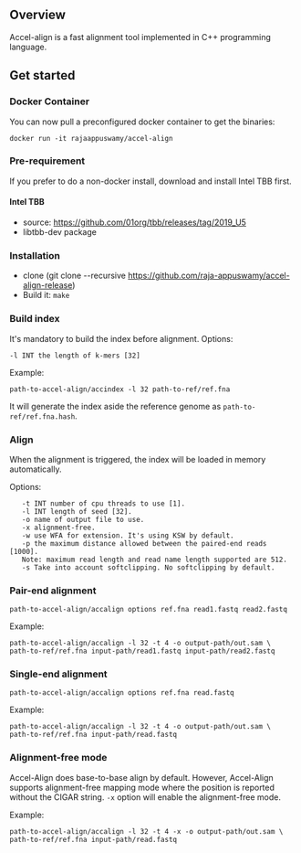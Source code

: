 ## Overview ##

Accel-align is a fast alignment tool implemented in C++ programming language.

## Get started ##

### Docker Container ###

You can now pull a preconfigured docker container to get the binaries:

```
docker run -it rajaappuswamy/accel-align
```

### Pre-requirement ###

If you prefer to do a non-docker install, download and install Intel TBB first.

#### Intel TBB ####

- source: https://github.com/01org/tbb/releases/tag/2019_U5
- libtbb-dev package

### Installation ###

* clone (git clone --recursive https://github.com/raja-appuswamy/accel-align-release)
* Build it: `make`

### Build index ###

It's mandatory to build the index before alignment. Options:

```
-l INT the length of k-mers [32]
```

Example:

```
path-to-accel-align/accindex -l 32 path-to-ref/ref.fna
```

It will generate the index aside the reference genome as `path-to-ref/ref.fna.hash`.

### Align ###

When the alignment is triggered, the index will be loaded in memory automatically.

Options:

```
   -t INT number of cpu threads to use [1].
   -l INT length of seed [32].
   -o name of output file to use.
   -x alignment-free.
   -w use WFA for extension. It's using KSW by default.
   -p the maximum distance allowed between the paired-end reads [1000].
   Note: maximum read length and read name length supported are 512.
   -s Take into account softclipping. No softclipping by default.
```

### Pair-end alignment ###

``` 
path-to-accel-align/accalign options ref.fna read1.fastq read2.fastq
```

Example:

``` 
path-to-accel-align/accalign -l 32 -t 4 -o output-path/out.sam \
path-to-ref/ref.fna input-path/read1.fastq input-path/read2.fastq
``` 

### Single-end alignment ###

``` 
path-to-accel-align/accalign options ref.fna read.fastq
```

Example:

``` 
path-to-accel-align/accalign -l 32 -t 4 -o output-path/out.sam \
path-to-ref/ref.fna input-path/read.fastq
``` 

### Alignment-free  mode ###

Accel-Align does base-to-base align by default. However, Accel-Align supports alignment-free mapping mode where the
position is reported without the CIGAR string.
`-x` option will enable the alignment-free mode.

Example:

``` 
path-to-accel-align/accalign -l 32 -t 4 -x -o output-path/out.sam \
path-to-ref/ref.fna input-path/read.fastq
``` 
  
